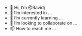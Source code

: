 - 👋 Hi, I’m @Ravidj
- 👀 I’m interested in ...
- 🌱 I’m currently learning ...
- 💞️ I’m looking to collaborate on ...
- 📫 How to reach me ...

<!---
Ravidj/Ravidj is a ✨ special ✨ repository because its `README.md` (this file) appears on your GitHub profile.
You can click the Preview link to take a look at your changes.
--->
